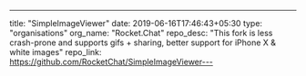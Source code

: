---
title: "SimpleImageViewer"
date: 2019-06-16T17:46:43+05:30
type: "organisations"
org_name: "Rocket.Chat"
repo_desc: "This fork is less crash-prone and supports gifs + sharing, better support for iPhone X & white images"
repo_link: https://github.com/RocketChat/SimpleImageViewer---